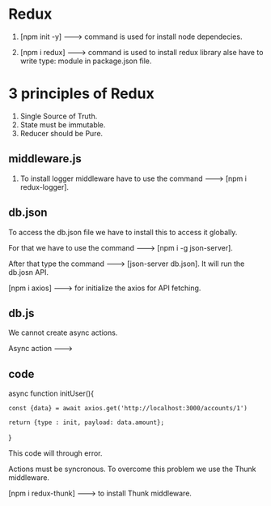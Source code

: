 # Redux

1. [npm init -y] ---> command is used for install node dependecies.

2. [npm i redux] ---> command is used to install redux library alse have to write type: module in package.json file.

# 3 principles of Redux 

1. Single Source of Truth.
2. State must be immutable.
3. Reducer should be Pure.

## middleware.js

1. To install logger middleware have to use the command ---> [npm i redux-logger].

## db.json

To access the db.json file we have to install this to access it globally. 

For that we have to use the command ---> [npm i -g json-server].

After that type the command ---> [json-server db.json]. It will run the db.josn API.

[npm i axios] ---> for initialize the axios for API fetching.

## db.js

We cannot create async actions.

Async action --->

## code


async function initUser(){

    const {data} = await axios.get('http://localhost:3000/accounts/1')

    return {type : init, payload: data.amount};

}


This code will through error.

Actions must be syncronous. To overcome this problem we use the Thunk middleware.

[npm i redux-thunk] ---> to install Thunk middleware.